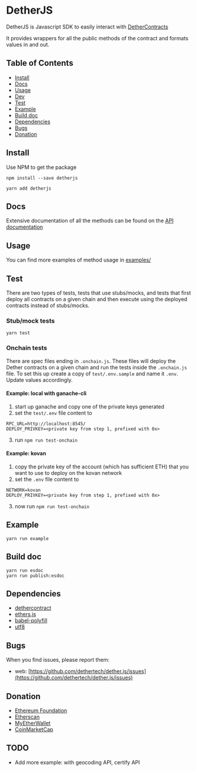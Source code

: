 # DetherJS

DetherJS is Javascript SDK to easily interact with [DetherContracts](https://github.com/dethertech/detherContracts)

It provides wrappers for all the public methods of the contract and formats values in and out.

## Table of Contents

- [Install](#install)
- [Docs](#doc)
- [Usage](#usage)
- [Dev](#dev)
- [Test](#test)
- [Example](#example)
- [Build doc](#build-doc)
- [Dependencies](#dependencies)
- [Bugs](#bugs)
- [Donation](#donation)

## Install

Use NPM to get the package

```
npm install --save detherjs

yarn add detherjs
```

## Docs

Extensive documentation of all the methods can be found on the [API documentation](https://dethertech.github.io/dether.js)

## Usage

You can find more examples of method usage in [examples/](https://github.com/dethertech/dether.js/blob/master/examples/)

## Test

There are two types of tests, tests that use stubs/mocks, and tests that first deploy
all contracts on a given chain and then execute using the deployed contracts instead of stubs/mocks.

### Stub/mock tests

```
yarn test
```

### Onchain tests

There are spec files ending in `.onchain.js`. These files will deploy the Dether
contracts on a given chain and run the tests inside the `.onchain.js` file.
To set this up create a copy of `test/.env.sample` and name it `.env`. Update values
accordingly.

#### Example: local with ganache-cli

1. start up ganache and copy one of the private keys generated
2. set the `test/.env` file content to

```
RPC_URL=http://localhost:8545/
DEPLOY_PRIVKEY=<private key from step 1, prefixed with 0x>
```

3. run `npm run test-onchain`

#### Example: kovan

1. copy the private key of the account (which has sufficient ETH) that you want to use to deploy on the kovan network
2. set the `.env` file content to

```
NETWORK=kovan
DEPLOY_PRIVKEY=<private key from step 1, prefixed with 0x>
```

3. now run `npm run test-onchain`

## Example

```
yarn run example
```

## Build doc

```
yarn run esdoc
yarn run publish:esdoc
```

## Dependencies

- [dethercontract](https://github.com/dethertech/dethercontracts.git)
- [ethers.js](https://github.com/ethers-io/ethers.js)
- [babel-polyfill](https://github.com/babel/babel/tree/master/packages/babel-polyfill)
- [utf8](https://github.com/mathiasbynens/utf8.js)

## Bugs

When you find issues, please report them:

- web: [https://github.com/dethertech/dether.js/issues](https://github.com/dethertech/dether.js/issues)

## Donation

- [Ethereum Foundation](https://ethereum.org/donate)
- [Etherscan](https://etherscan.io/address/0x71c7656ec7ab88b098defb751b7401b5f6d8976f)
- [MyEtherWallet](https://etherscan.io/address/0x7cB57B5A97eAbe94205C07890BE4c1aD31E486A8)
- [CoinMarketCap](https://etherscan.io/address/0x0074709077B8AE5a245E4ED161C971Dc4c3C8E2B)

## TODO

- Add more example: with geocoding API, certify API
